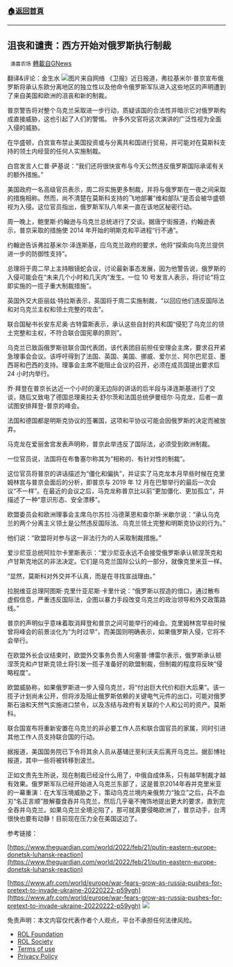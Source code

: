 ###  [:house:返回首頁](https://github.com/ourhimalayas/txt)
---


## 沮丧和谴责：西方开始对俄罗斯执行制裁
` 澳喜农场` [轉載自GNews](https://gnews.org/zh-hans/2045711/)

翻译&评论：金生水
![](https://assets.gnews.org/wp-content/uploads/2022/02/4-46.png)图片来自网络
《卫报》近日报道，弗拉基米尔·普京宣布俄罗斯将承认东欧分离地区的独立性以及他命令俄罗斯军队进入这些地区的声明遭到了来自美国和欧洲的沮丧和新的制裁。

普京警告将对整个乌克兰采取进一步行动，质疑该国的合法性并暗示它对俄罗斯构成直接威胁，这也引起了人们的警惕。 许多外交官将这次演讲的广泛性视为全面入侵的威胁。

在华盛顿，白宫宣布禁止美国投资或与分离共和国进行贸易，并可能对在莫斯科支持的领土内经营的任何人实施制裁。

白宫发言人仁普·萨基说：“我们还将很快宣布与今天公然违反俄罗斯国际承诺有关的额外措施。”

美国政府一名高级官员表示，周二将实施更多制裁，并将与俄罗斯在一夜之间采取的措施相称。然而，尚不清楚在莫斯科支持的飞地部署“维和部队”是否会被华盛顿视为入侵。这位官员指出，俄罗斯军队八年来一直在该地区秘密行动。

周一晚上，鲍里斯·约翰逊与乌克兰总统进行了交谈。据唐宁街报道，约翰逊表示，普京采取的措施使 2014 年开始的明斯克和平进程“行不通”。

约翰逊告诉弗拉基米尔·泽连斯基，应乌克兰政府的要求，他将“探索向乌克兰提供进一步的防御性支持”。

总理将于周二早上主持眼镜蛇会议，讨论最新事态发展，因为他警告说，俄罗斯的入侵可能会在“未来几个小时和几天内”发生。一位 10 号发言人表示，将讨论“将立即实施的一揽子重大制裁措施”。

英国外交大臣丽兹·特拉斯表示，英国将于周二实施制裁，“以回应他们违反国际法和对乌克兰主权和领土完整的攻击”。

联合国秘书长安东尼奥·古特雷斯表示，承认这些自封的共和国“侵犯了乌克兰的领土完整和主权，不符合联合国宪章的原则”。

乌克兰已致函俄罗斯驻联合国代表团，该代表团目前担任安理会主席，要求召开紧急理事会会议。该呼吁得到了法国、英国、美国、挪威、爱尔兰、阿尔巴尼亚、墨西哥和巴西的支持。理事会主席不能阻止会议的召开，必须在成员国提出要求后 24 小时内举行。

乔·拜登在普京长达近一个小时的漫无边际的讲话的后半段与泽连斯基进行了交谈，随后又致电了德国总理奥拉夫·舒尔茨和法国总统伊曼纽尔·马克龙，后者一直试图安排拜登-普京的峰会。

法国和德国都是明斯克协议的签署国，这项和平协议可能会因俄罗斯的决定而被放弃。

马克龙在爱丽舍宫发表声明称，普京此举违反了国际法，必须受到欧洲制裁。

一位官员说，法国将在布鲁塞尔称其为“相称的、有针对性的制裁”。

这位官员将普京的讲话描述为“僵化和偏执”，并证实了马克龙本月早些时候在克里姆林宫与普京会面后的分析，即普京与 2019 年 12 月在巴黎举行的最后一次会议“不一样”。在最近的会议之后，马克龙称普京比以前“更加僵化、更加孤立”，并描述了一种“意识形态、安全漂移”。

欧盟委员会和欧洲理事会主席乌尔苏拉·冯德莱恩和查尔斯·米歇尔说：“承认乌克兰的两个分离主义领土是公然违反国际法、乌克兰领土完整和明斯克协议的行为。”

他们说：“欧盟将对参与这一非法行为的人采取制裁措施。”

爱沙尼亚总统阿拉尔卡里斯表示：“爱沙尼亚永远不会接受俄罗斯承认顿涅茨克和卢甘斯克地区的非法决定。它们是乌克兰国际公认的一部分，就像克里米亚一样。

“显然，莫斯科对外交并不认真，而是在寻找宣战理由。”

拉脱维亚总理阿图斯·克里什亚尼斯·卡里什说：“俄罗斯以捏造的借口，通过散布虚假信息，严重违反国际法，企图以暴力手段改变乌克兰的政治领导和外交政策路线。”

普京的声明似乎意味着取消拜登和普京之间可能举行的峰会。克里姆林宫早些时候曾将峰会的前景淡化为“为时过早”，而美国则明确表示，如果俄罗斯入侵，它将不会举行。

在欧盟外长会议结束时，欧盟外交事务负责人何塞普·博雷尔表示，俄罗斯承认顿涅茨克和卢甘斯克领土将引发一揽子准备好的欧盟制裁，但制裁的程度将反映“侵略程度”。

欧盟威胁称，如果俄罗斯进一步入侵乌克兰，将“付出巨大代价和巨大后果”。该一揽子计划尚未公开，但将涉及阻止俄罗斯依赖的关键电气元件的出口，可能对俄罗斯石油和天然气实施进口禁令，以及冻结与政府有关联的个人和公司的资产。莫斯科。

联合国宣布将重新安置在乌克兰的非必要工作人员和联合国官员的家属，同时引进其他工作人员支持联合国的行动。

据报道，美国国务院已下令将其余人员从基辅迁至利沃夫后离开乌克兰。据彭博社报道，其中一些将被转移到波兰。

正如文贵先生所说，现在制裁已经没什么用了，中俄自成体系，只有越早制裁才越有效果。俄罗斯军队已经开始进入乌克兰东部了，这是普京2014年吞并克里米亚的一幕重演：在大军压境威胁之下，策动乌克兰境内亲俄势力“独立”之后，兵不血刃“名正言顺”肢解蚕食吞并乌克兰，然后几乎毫不掩饰地提出更大的要求，直到完全吞并乌克兰。如果乌克兰全境沦陷了，那可就真要侵略欧洲了，普京动手，台湾很快也要有动静！目前现在压力全在美国这边了。

参考链接：

[https://www.theguardian.com/world/2022/feb/21/putin-eastern-europe-donetsk-luhansk-reaction](https://www.theguardian.com/world/2022/feb/21/putin-eastern-europe-donetsk-luhansk-reaction)

[https://www.afr.com/world/europe/war-fears-grow-as-russia-pushes-for-pretext-to-invade-ukraine-20220222-p59ygh](https://www.afr.com/world/europe/war-fears-grow-as-russia-pushes-for-pretext-to-invade-ukraine-20220222-p59ygh)
![](https://assets.gnews.org/wp-content/uploads/2022/02/澳喜图标2-1.jpg)
 

免责声明：本文内容仅代表作者个人观点，平台不承担任何法律风险。

- [ROL Foundation](https://rolfoundation.org/)
- [ROL Society](https://rolsociety.org/)
- [Terms of use](https://gnews.org/terms-of-use-3/)
- [Privacy Policy](https://gnews.org/privacy-policy/)
